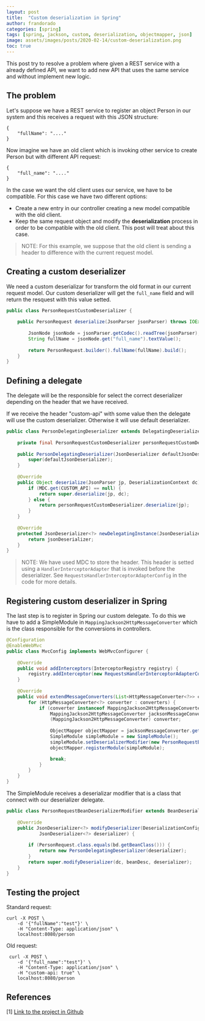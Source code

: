 ```yaml
---
layout: post
title:  "Custom deserialization in Spring"
author: frandorado
categories: [spring]
tags: [spring, jackson, custom, deserialization, objectmapper, json]
image: assets/images/posts/2020-02-14/custom-deserialization.png
toc: true
---
```


This post try to resolve a problem where given a REST service with a already defined API, we want to add new API that uses the same service and without implement new logic.

## The problem

Let's suppose we have a REST service to register an object Person in our system and this receives a request with this JSON structure:

```
{
    "fullName": "...."
}

```

Now imagine we have an old client which is invoking other service to create Person but with different API request:

```
{
    "full_name": "...."
}

```

In the case we want the old client uses our service, we have to be compatible. For this case we have two different options:

* Create a new entry in our controller creating a new model compatible with the old client.
* Keep the same request object and modify the **deserialization** process in order to be compatible with the old client. This post will treat about this case.

> NOTE: For this example, we suppose that the old client is sending a header to difference with the current request model.

## Creating a custom deserializer

We need a custom deserializar for transform the old format in our current request model. Our custom deserializer will get the `full_name` field and will return the resquest with this value setted.

```java
public class PersonRequestCustomDeserializer {
    
    public PersonRequest deserialize(JsonParser jsonParser) throws IOException {
        
        JsonNode jsonNode = jsonParser.getCodec().readTree(jsonParser);
        String fullName = jsonNode.get("full_name").textValue();
        
        return PersonRequest.builder().fullName(fullName).build();
    }
}
```

## Defining a delegate

The delegate will be the responsible for select the correct deserializer depending on the header that we have received. 

If we receive the header "custom-api" with some value then the delegate will use the custom deserializer. Otherwise it will use default deserializer.

```java
public class PersonDelegatingDeserializer extends DelegatingDeserializer {
    
    private final PersonRequestCustomDeserializer personRequestCustomDeserializer = new PersonRequestCustomDeserializer();
    
    public PersonDelegatingDeserializer(JsonDeserializer defaultJsonDeserializer) {
        super(defaultJsonDeserializer);
    }
    
    @Override
    public Object deserialize(JsonParser jp, DeserializationContext dc) throws IOException {
        if (MDC.get(CUSTOM_API) == null) {
            return super.deserialize(jp, dc);
        } else {
            return personRequestCustomDeserializer.deserialize(jp);
        }
    }
    
    @Override
    protected JsonDeserializer<?> newDelegatingInstance(JsonDeserializer<?> jsonDeserializer) {
        return jsonDeserializer;
    }
}
```

> NOTE: We have used MDC to store the header. This header is setted using a `HandlerInterceptorAdapter` that is invoked before the deserializer. See `RequestsHandlerInterceptorAdapterConfig` in the code for more details.

## Registering custom deserializer in Spring

The last step is to register in Spring our custom delegate. To do this we have to add a SimpleModule in `MappingJackson2HttpMessageConverter` which is the class responsible for the conversions in controllers.

```java
@Configuration
@EnableWebMvc
public class MvcConfig implements WebMvcConfigurer {
    
    @Override
    public void addInterceptors(InterceptorRegistry registry) {
        registry.addInterceptor(new RequestsHandlerInterceptorAdapterConfig());
    }
    
    @Override
    public void extendMessageConverters(List<HttpMessageConverter<?>> converters) {
        for (HttpMessageConverter<?> converter : converters) {
            if (converter instanceof MappingJackson2HttpMessageConverter) {
                MappingJackson2HttpMessageConverter jacksonMessageConverter = 
                (MappingJackson2HttpMessageConverter) converter;
                
                ObjectMapper objectMapper = jacksonMessageConverter.getObjectMapper();
                SimpleModule simpleModule = new SimpleModule();
                simpleModule.setDeserializerModifier(new PersonRequestBeanDeserializerModifier());
                objectMapper.registerModule(simpleModule);

                break;
            }
        }
    }
}
```

The SimpleModule receives a deserializar modifier that is a class that connect with our deserializer delegate.

```java
public class PersonRequestBeanDeserializerModifier extends BeanDeserializerModifier {
    
    @Override
    public JsonDeserializer<?> modifyDeserializer(DeserializationConfig dc, BeanDescription bd,
            JsonDeserializer<?> deserializer) {
                
        if (PersonRequest.class.equals(bd.getBeanClass())) {
            return new PersonDelegatingDeserializer(deserializer);
        }
        return super.modifyDeserializer(dc, beanDesc, deserializer);
    }
}
```

## Testing the project

Standard request:

```
curl -X POST \
    -d '{"fullName":"test"}' \
    -H "Content-Type: application/json" \
    localhost:8080/person
```

Old request:

```
 curl -X POST \
    -d '{"full_name":"test"}' \
    -H "Content-Type: application/json" \
    -H "custom-api: true" \
    localhost:8080/person
```

## References

[1] [Link to the project in Github](https://github.com/frandorado/spring-projects/tree/master/spring-custom-serializer-deserializer)

